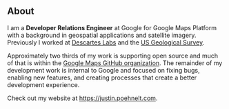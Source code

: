 ## About
I am a **Developer Relations Engineer** at Google for Google Maps Platform with a background in geospatial applications and satellite imagery. Previously I worked at [Descartes Labs](https://www.descarteslabs.com/) and the [US Geological Survey](https://www.usgs.gov/).

Approximately two thirds of my work is supporting open source and much of that is within the [Google Maps GitHub organization](https://github.com/googlemaps). The remainder of my development work is internal to Google and focused on fixing bugs, enabling new features, and creating processes that create a better development experience.

Check out my website at https://justin.poehnelt.com.

